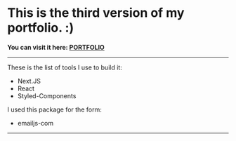# This is the third version of my portfolio. :)

**You can visit it here: [PORTFOLIO](https://www.noelcodes.dev/)**

---

These is the list of tools I use to build it:

- Next.JS
- React
- Styled-Components

I used this package for the form:

- emailjs-com

---
